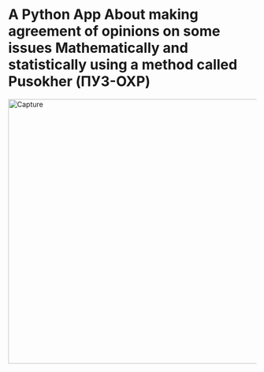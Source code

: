 # A Python App About making agreement of opinions on some issues Mathematically and statistically using a method called **Pusokher** (ПУЗ-ОХР)

<img width="537" alt="Capture" src="https://github.com/skidrow8852/pusokher/assets/94503407/9a3ecb5c-ebdc-4628-971f-ca301961e47a">
